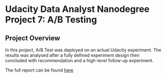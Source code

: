 # Udacity Data Analyst Nanodegree Project 7: A/B Testing

## Project Overview
In this project, A/B Test was deployed on an actual Udacity experiment. The results was analysed after a fully defined experiment design then concluded with recommendation and a high-level follow-up experiment. 

The full report can be found <a href = " ">here</a>

